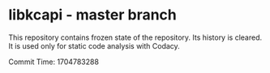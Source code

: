 # libkcapi - master branch

This repository contains frozen state of the repository.
Its history is cleared. It is used only for static code
analysis with Codacy.

Commit Time: 1704783288